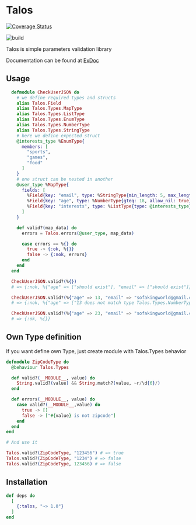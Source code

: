 # Talos

[![Coverage Status](https://coveralls.io/repos/github/SofaKing18/talos/badge.svg)](https://coveralls.io/github/SofaKing18/talos)

![build](https://github.com/SofaKing18/talos/workflows/Elixir%20CI/badge.svg)

Talos is simple parameters validation library

Documentation can be found at [ExDoc](https://hexdocs.pm/talos/)

## Usage

```elixir
  defmodule CheckUserJSON do
    # we define required types and structs
    alias Talos.Field
    alias Talos.Types.MapType
    alias Talos.Types.ListType
    alias Talos.Types.EnumType
    alias Talos.Types.NumberType
    alias Talos.Types.StringType
    # here we define expected struct
    @interests_type %EnumType{
      members: [
        "sports",
        "games",
        "food"
      ]
    }
    # one struct can be nested in another
    @user_type %MapType{
      fields: [
        %Field{key: "email", type: %StringType{min_length: 5, max_length: 255, regexp: ~r/.*@.*/}},
        %Field{key: "age", type: %NumberType{gteq: 18, allow_nil: true}},
        %Field{key: "interests", type: %ListType{type: @interests_type}, optional: true}
      ]
    }

    def valid?(map_data) do
      errors = Talos.errors(@user_type, map_data)

      case errors == %{} do
        true -> {:ok, %{}}
        false -> {:nok, errors}
      end
    end
  end

  CheckUserJSON.valid?(%{}) 
  # => {:nok, %{"age" => ["should exist"], "email" => ["should exist"]}}

  CheckUserJSON.valid?(%{"age" => 13, "email" => "sofakingworld@gmail.com"})
  # => {:nok, %{"age" => ["13 does not match type Talos.Types.NumberType"}}

  CheckUserJSON.valid?(%{"age" => 23, "email" => "sofakingworld@gmail.com"})
  # => {:ok, %{}}
```

## Own Type definition

If you want define own Type, just create module with Talos.Types behavior

```elixir
defmodule ZipCodeType do
  @behaviour Talos.Types

  def valid?(__MODULE__, value) do
    String.valid?(value) && String.match?(value, ~r/\d{6}/)
  end

  def errors(__MODULE__, value) do
    case valid?(__MODULE__,value) do
      true -> []
      false -> ["#{value} is not zipcode"]
    end
  end
end

# And use it

Talos.valid?(ZipCodeType, "123456") # => true
Talos.valid?(ZipCodeType, "1234") # => false
Talos.valid?(ZipCodeType, 123456) # => false
```

## Installation

```elixir
def deps do
  [
    {:talos, "~> 1.0"}
  ]
end
```
